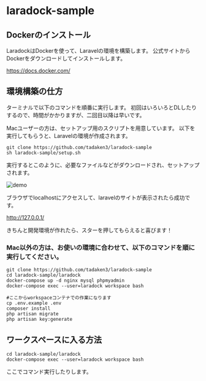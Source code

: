 # laradock-sample

## Dockerのインストール
LaradockはDockerを使って、Laravelの環境を構築します。
公式サイトからDockerをダウンロードしてインストールします。

https://docs.docker.com/

## 環境構築の仕方

ターミナルで以下のコマンドを順番に実行します。
初回はいろいろとDLしたりするので、時間がかかりますが、二回目以降は早いです。

Macユーザーの方は、セットアップ用のスクリプトを用意しています。
以下を実行してもらうと、Laravelの環境が作成されます。

```
git clone https://github.com/tadaken3/laradock-sample
sh laradock-sample/setup.sh
```

実行するとこのように、必要なファイルなどがダウンロードされ、セットアップされます。

![demo](https://github.com/tadaken3/laradock-sample/blob/media/sample.gif)

ブラウザでlocalhostにアクセスして、laravelのサイトが表示されたら成功です。

http://127.0.0.1/

きちんと開発環境が作れたら、スターを押してもらえると喜びます！

### Mac以外の方は、お使いの環境に合わせて、以下のコマンドを順に実行してください。
```
git clone https://github.com/tadaken3/laradock-sample
cd laradock-sample/laradock
docker-compose up -d nginx mysql phpmyadmin
docker-compose exec --user=laradock workspace bash

#ここからworkspaceコンテナでの作業になります
cp .env.example .env
composer install
php artisan migrate
php artisan key:generate
```

## ワークスペースに入る方法

```
cd laradock-sample/laradock
docker-compose exec --user=laradock workspace bash
```

ここでコマンド実行したりします。

